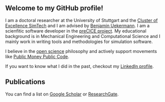 ## Welcome to my GitHub profile!

I am a doctoral researcher at the University of Stuttgart and the [Cluster of Excellence SimTech](https://www.simtech.uni-stuttgart.de/) and I am advised by [Benjamin Uekermann](https://github.com/uekerman). I am a scienfitic software developer in the [preCICE project](https://github.com/precice). My educational background is in Mechanical Engineering and Computational Science and I mainly work in writing tools and methodologies for simulation software. 

I believe in the [open science](https://en.wikipedia.org/wiki/Open_science) philosophy and actively support movements like [Public Money Public Code](https://publiccode.eu/).

If you want to know what I did in the past, checkout my [LinkedIn profile](https://www.linkedin.com/in/ishaandesai/).

## Publications

You can find a list on [Google Scholar](https://scholar.google.com/citations?hl=en&user=vETimSIAAAAJ) or [ResearchGate](https://www.researchgate.net/profile/Ishaan-Desai-2).

